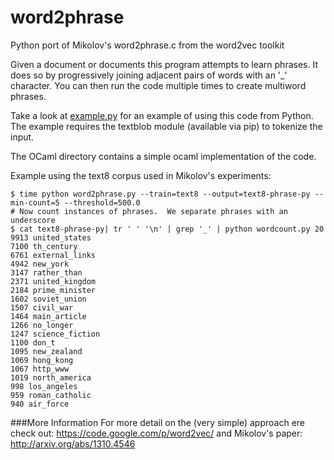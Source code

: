 word2phrase
===========

Python port of Mikolov's word2phrase.c from the word2vec toolkit

Given a document or documents this program attempts to learn phrases.
It does so by progressively joining adjacent pairs of words with an '_' character.
You can then run the code multiple times to create multiword phrases.

Take a look at [example.py](example.py) for an example of using this code from Python. The example requires the textblob module (available via pip) to tokenize the input.

The OCaml directory contains a simple ocaml implementation of the code.

Example using the text8 corpus used in Mikolov's experiments:
```
$ time python word2phrase.py --train=text8 --output=text8-phrase-py --min-count=5 --threshold=500.0
# Now count instances of phrases.  We separate phrases with an underscore
$ cat text8-phrase-py| tr ' ' '\n' | grep '_' | python wordcount.py 20
9913 united_states
7100 th_century
6761 external_links
4942 new_york
3147 rather_than
2371 united_kingdom
2184 prime_minister
1602 soviet_union
1507 civil_war
1464 main_article
1266 no_longer
1247 science_fiction
1100 don_t
1095 new_zealand
1069 hong_kong
1067 http_www
1019 north_america
998 los_angeles
959 roman_catholic
940 air_force
```

###More Information
For more detail on the (very simple) approach ere check out: https://code.google.com/p/word2vec/
and Mikolov's paper: http://arxiv.org/abs/1310.4546
